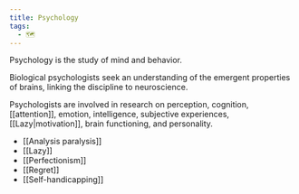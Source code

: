 ```yaml
---
title: Psychology
tags:
  - 🗺️
---
```


Psychology is the study of mind and behavior.  

Biological psychologists seek an understanding of the emergent properties of brains, linking the discipline to neuroscience.  

Psychologists are involved in research on perception, cognition, [[attention]], emotion, intelligence, subjective experiences, [[Lazy|motivation]], brain functioning, and personality.  

- [[Analysis paralysis]]
- [[Lazy]]
- [[Perfectionism]]
- [[Regret]]
- [[Self-handicapping]]
